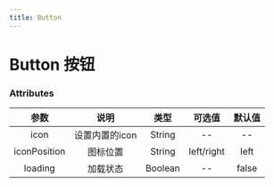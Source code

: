```yaml
---
title: Button
---
```

# Button 按钮
  <docs-demo demo-src="demo-button"></docs-demo>

### Attributes
|参数| 说明 |  类型  | 可选值 | 默认值 |
| :-------------: |:-------------:| :-----:|:-----:|:-----:|
| icon | 设置内置的icon |    String | -- | -- 
|iconPosition|图标位置|String|left/right|left
| loading      | 加载状态      |  Boolean |--| false
